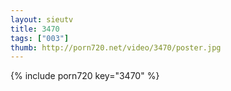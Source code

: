 ```yaml
--- 
layout: sieutv
title: 3470
tags: ["003"]
thumb: http://porn720.net/video/3470/poster.jpg
---
```

{% include porn720 key="3470" %} 
